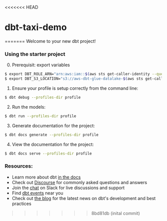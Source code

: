 <<<<<<< HEAD
# dbt-taxi-demo
=======
Welcome to your new dbt project!

### Using the starter project

0. Prerequisit: export variables
```bash
$ export DBT_ROLE_ARN="arn:aws:iam::$(aws sts get-caller-identity --query "Account" --output text):role/GlueInteractiveSessionRole"
$ export DBT_S3_LOCATION="s3://aws-dbt-glue-datalake-$(aws sts get-caller-identity --query "Account" --output text)-us-east-1/"
```

1. Ensure your profile is setup correctly from the command line:
```bash
$ dbt debug --profiles-dir profile
```

2. Run the models:
```bash
$ dbt run --profiles-dir profile
```

3. Generate documentation for the project:
```bash
$ dbt docs generate --profiles-dir profile
```

4. View the documentation for the project:
```bash
$ dbt docs serve --profiles-dir profile
```


### Resources:
- Learn more about dbt [in the docs](https://docs.getdbt.com/docs/introduction)
- Check out [Discourse](https://discourse.getdbt.com/) for commonly asked questions and answers
- Join the [chat](https://community.getdbt.com/) on Slack for live discussions and support
- Find [dbt events](https://events.getdbt.com) near you
- Check out [the blog](https://blog.getdbt.com/) for the latest news on dbt's development and best practices
>>>>>>> 8bd81db (inital commit)
